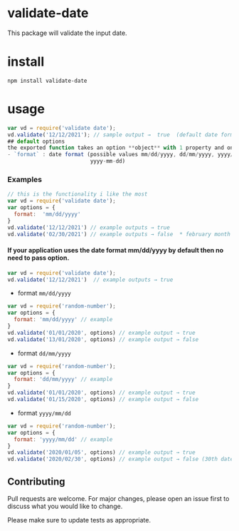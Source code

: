 # validate-date
This package will validate the input date.

# install
`npm install validate-date`

# usage
``` javascript
var vd = require('validate date');
vd.validate('12/12/2021'); // sample output →  true  (default date format mm/dd/yyyy)
## default options
the exported function takes an option **object** with 1 property and one input value(date)
- `format` : date format (possible values mm/dd/yyyy, dd/mm/yyyy, yyyy/mm/dd, mm-dd-yyyy, dd-mm-yyyy, 
                          yyyy-mm-dd)
```

### Examples

``` javascript
// this is the functionality i like the most
var vd = require('validate date');
var options = {
  format:  'mm/dd/yyyy'  
}
vd.validate('12/12/2021') // example outputs → true
vd.validate('02/30/2021') // example outputs → false  * february month does not have 30 days
```
#### If your application uses the date format mm/dd/yyyy by default then no need to pass option.

``` javascript
var vd = require('validate date');
vd.validate('12/12/2021')  // example outputs → true
```

- format `mm/dd/yyyy`

``` javascript
var vd = require('random-number');
var options = {
  format: 'mm/dd/yyyy' // example 
}
vd.validate('01/01/2020', options) // example output → true
vd.validate('13/01/2020', options) // example output → false
```
- format `dd/mm/yyyy`

``` javascript
var vd = require('random-number');
var options = {
  format: 'dd/mm/yyyy' // example 
}
vd.validate('01/01/2020', options) // example output → true
vd.validate('01/15/2020', options) // example output → false
```
- format `yyyy/mm/dd`

``` javascript
var vd = require('random-number');
var options = {
  format: 'yyyy/mm/dd' // example 
}
vd.validate('2020/01/05', options) // example output → true
vd.validate('2020/02/30', options) // example output → false (30th date for febrary month)
```
## Contributing
Pull requests are welcome. For major changes, please open an issue first to discuss what you would like to change.

Please make sure to update tests as appropriate.


